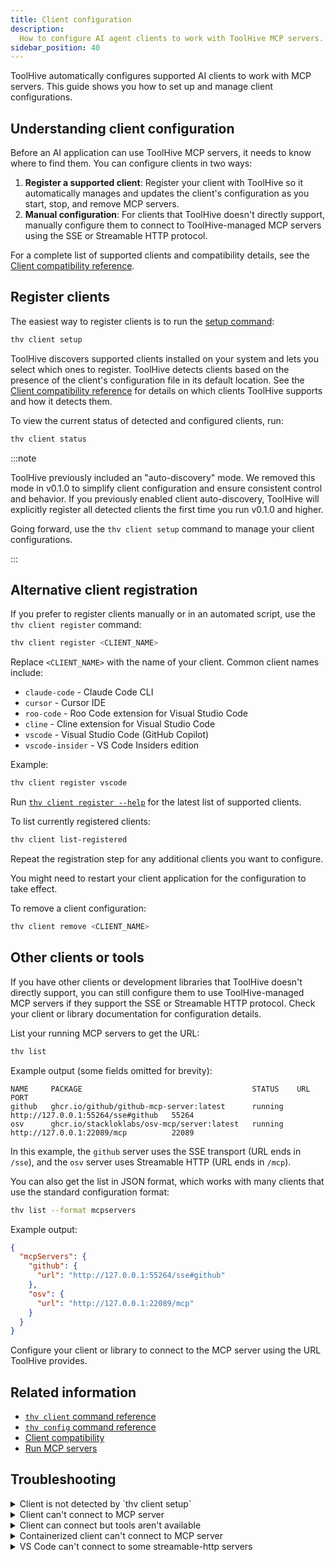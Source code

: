 ```yaml
---
title: Client configuration
description:
  How to configure AI agent clients to work with ToolHive MCP servers.
sidebar_position: 40
---
```


ToolHive automatically configures supported AI clients to work with MCP servers.
This guide shows you how to set up and manage client configurations.

## Understanding client configuration

Before an AI application can use ToolHive MCP servers, it needs to know where to
find them. You can configure clients in two ways:

1. **Register a supported client**: Register your client with ToolHive so it
   automatically manages and updates the client's configuration as you start,
   stop, and remove MCP servers.
2. **Manual configuration**: For clients that ToolHive doesn't directly support,
   manually configure them to connect to ToolHive-managed MCP servers using the
   SSE or Streamable HTTP protocol.

For a complete list of supported clients and compatibility details, see the
[Client compatibility reference](../reference/client-compatibility.mdx).

## Register clients

The easiest way to register clients is to run the
[setup command](../reference/cli/thv_client_setup.md):

```bash
thv client setup
```

ToolHive discovers supported clients installed on your system and lets you
select which ones to register. ToolHive detects clients based on the presence of
the client's configuration file in its default location. See the
[Client compatibility reference](../reference/client-compatibility.mdx) for
details on which clients ToolHive supports and how it detects them.

To view the current status of detected and configured clients, run:

```bash
thv client status
```

:::note

ToolHive previously included an "auto-discovery" mode. We removed this mode in
v0.1.0 to simplify client configuration and ensure consistent control and
behavior. If you previously enabled client auto-discovery, ToolHive will
explicitly register all detected clients the first time you run v0.1.0 and
higher.

Going forward, use the `thv client setup` command to manage your client
configurations.

:::

## Alternative client registration

If you prefer to register clients manually or in an automated script, use the
`thv client register` command:

```bash
thv client register <CLIENT_NAME>
```

Replace `<CLIENT_NAME>` with the name of your client. Common client names
include:

- `claude-code` - Claude Code CLI
- `cursor` - Cursor IDE
- `roo-code` - Roo Code extension for Visual Studio Code
- `cline` - Cline extension for Visual Studio Code
- `vscode` - Visual Studio Code (GitHub Copilot)
- `vscode-insider` - VS Code Insiders edition

Example:

```bash
thv client register vscode
```

Run [`thv client register --help`](../reference/cli/thv_client_register.md) for
the latest list of supported clients.

To list currently registered clients:

```bash
thv client list-registered
```

Repeat the registration step for any additional clients you want to configure.

You might need to restart your client application for the configuration to take
effect.

To remove a client configuration:

```bash
thv client remove <CLIENT_NAME>
```

## Other clients or tools

If you have other clients or development libraries that ToolHive doesn't
directly support, you can still configure them to use ToolHive-managed MCP
servers if they support the SSE or Streamable HTTP protocol. Check your client
or library documentation for configuration details.

List your running MCP servers to get the URL:

```bash
thv list
```

Example output (some fields omitted for brevity):

```text
NAME     PACKAGE                                      STATUS    URL                                 PORT
github   ghcr.io/github/github-mcp-server:latest      running   http://127.0.0.1:55264/sse#github   55264
osv      ghcr.io/stackloklabs/osv-mcp/server:latest   running   http://127.0.0.1:22089/mcp          22089
```

In this example, the `github` server uses the SSE transport (URL ends in
`/sse`), and the `osv` server uses Streamable HTTP (URL ends in `/mcp`).

You can also get the list in JSON format, which works with many clients that use
the standard configuration format:

```bash
thv list --format mcpservers
```

Example output:

```json
{
  "mcpServers": {
    "github": {
      "url": "http://127.0.0.1:55264/sse#github"
    },
    "osv": {
      "url": "http://127.0.0.1:22089/mcp"
    }
  }
}
```

Configure your client or library to connect to the MCP server using the URL
ToolHive provides.

## Related information

- [`thv client` command reference](../reference/cli/thv_client.md)
- [`thv config` command reference](../reference/cli/thv_config.md)
- [Client compatibility](../reference/client-compatibility.mdx)
- [Run MCP servers](run-mcp-servers.mdx)

## Troubleshooting

<details>
<summary>Client is not detected by `thv client setup`</summary>

If ToolHive doesn't detect your client:

1. Verify ToolHive supports your client in the
   [Client compatibility reference](../reference/client-compatibility.mdx).

2. Make sure you installed the client in its default location. ToolHive detects
   clients based on their configuration files. If the client isn't in its
   default location, ToolHive can't detect it.

3. Try manually registering the client:

   ```bash
   thv client register <CLIENT_NAME>
   ```

</details>

<details>
<summary>Client can't connect to MCP server</summary>

If your client can't connect to the MCP server:

1. Verify the MCP server is running:

   ```bash
   thv list
   ```

2. Check if the client is registered:

   ```bash
   thv client status
   ```

3. Make sure the URL is correct and accessible. Use `curl` to test the
   connection:

   ```bash
   curl <MCP_SERVER_URL>
   ```

4. Restart your client application.

</details>

<details>
<summary>Client can connect but tools aren't available</summary>

If your client connects to the MCP server but tools aren't available:

1. Make sure the MCP server is running and accessible:

   ```bash
   thv list

   curl <MCP_SERVER_URL>
   ```

2. Check the MCP server logs:

   ```bash
   thv logs <SERVER_NAME>
   ```

3. Make sure you properly configured the MCP server in your client.
4. For Visual Studio Code, make sure you started the MCP server in the settings
   (see the VS Code with Copilot section in the
   [Client compatibility reference](../reference/client-compatibility.mdx#vs-code-with-copilot)).
5. If you've implemented authentication for your MCP server, make sure the
   client has the necessary permissions to access the tools.

</details>

<details>
<summary>Containerized client can't connect to MCP server</summary>

If you're running an MCP client inside a container and it can't connect to an
MCP server running on the same host, make sure you use the correct host address.
The ToolHive proxy is a standard OS process, so it listens on the host's network
interface.

For example, on Docker Desktop, use `host.docker.internal` instead of
`localhost`. On Linux Docker environments, you may need to use the host's IP
address or configure the container's network to use `host` mode for proper
connectivity.

Refer to your containerization platform's documentation for details on how to
configure network access between containers and the host.

</details>

<details>
<summary>VS Code can't connect to some streamable-http servers</summary>

You might encounter errors with Visual Studio Code connecting to some
Python-based MCP servers using the Streamable HTTP transport protocol:

```text
[info] Connection state: Error Error sending message to http://localhost:49574/mcp: TypeError: fetch failed
[error] Server exited before responding to `initialize` request.
```

This is a known interaction between VS Code and the FastMCP SDK used by
Python-based MCP servers. If you inspect the HTTP connection, you'll see a
`307 Temporary Redirect` response, which VS Code doesn't handle correctly.

There are two workarounds:

1. Change the URL in your VS Code settings to add a trailing slash to the MCP
   server URL. For example, change `http://localhost:49574/mcp` to
   `http://localhost:49574/mcp/`. You'll need to re-apply this if you stop and
   restart the MCP server.
2. If the MCP server supports SSE, switch to using the SSE transport instead of
   Streamable HTTP.

You can track a proposed fix for this issue in the
[MCP Python SDK repository](https://github.com/modelcontextprotocol/python-sdk/pull/781).

</details>
